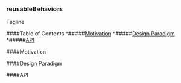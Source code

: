 ### reusableBehaviors
Tagline


####Table of Contents
*#####[Motivation](#motivation)
*#####[Design Paradigm](#design-paradigm)
*#####[API](#api)



####<a name="motivation"></a>Motivation

####<a name="design-paradigm"></a>Design Paradigm

####<a name="api"></a>API
